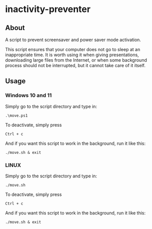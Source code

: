# inactivity-preventer

## About

A script to prevent screensaver and power saver mode activation.

This script ensures that your computer does not go to sleep at an inappropriate time. 
It is worth using it when giving presentations, downloading large files from the Internet, or when some background process should not be interrupted, but it cannot take care of it itself.


## Usage

### Windows 10 and 11

Simply go to the script directory and type in:

`.\move.ps1`

To deactivate, simply press 

`Ctrl + c`

And if you want this script to work in the background, run it like this:

`./move.sh & exit`

### LINUX

Simply go to the script directory and type in:

`./move.sh`

To deactivate, simply press 

`Ctrl + c`

And if you want this script to work in the background, run it like this:

`./move.sh & exit`
